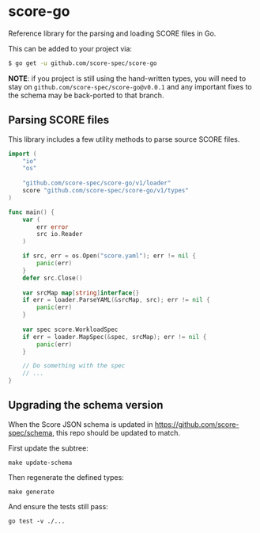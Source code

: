 # score-go

Reference library for the parsing and loading SCORE files in Go.

This can be added to your project via:

```sh
$ go get -u github.com/score-spec/score-go
```

**NOTE**: if you project is still using the hand-written types, you will need to stay on `github.com/score-spec/score-go@v0.0.1`
and any important fixes to the schema may be back-ported to that branch.

## Parsing SCORE files

This library includes a few utility methods to parse source SCORE files.

```go
import (
    "io"
    "os"
    
    "github.com/score-spec/score-go/v1/loader"
    score "github.com/score-spec/score-go/v1/types"
)

func main() {
    var (
        err error
        src io.Reader
    )

    if src, err = os.Open("score.yaml"); err != nil {
        panic(err)
    }
	defer src.Close()
    
    var srcMap map[string]interface{}
    if err = loader.ParseYAML(&srcMap, src); err != nil {
        panic(err)
    }
    
    var spec score.WorkloadSpec
    if err = loader.MapSpec(&spec, srcMap); err != nil {
        panic(err)
    }

    // Do something with the spec
    // ...
}

```

## Upgrading the schema version

When the Score JSON schema is updated in https://github.com/score-spec/schema, this repo should be updated to match.

First update the subtree:

```
make update-schema
```

Then regenerate the defined types:

```
make generate
```

And ensure the tests still pass:

```
go test -v ./...
```
